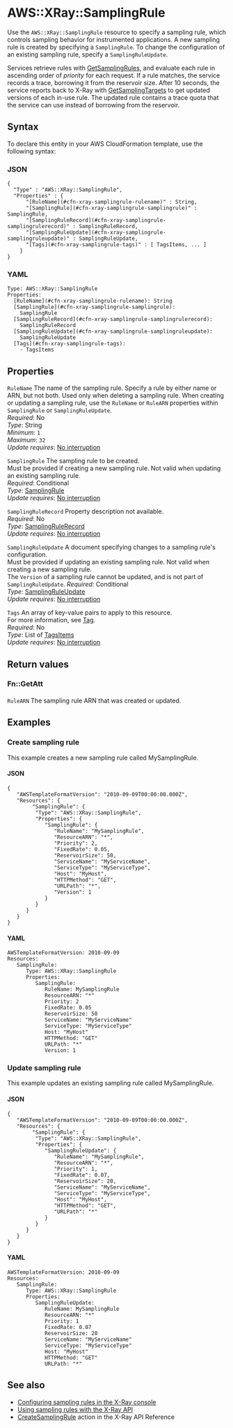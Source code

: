 # AWS::XRay::SamplingRule<a name="aws-resource-xray-samplingrule"></a>

Use the `AWS::XRay::SamplingRule` resource to specify a sampling rule, which controls sampling behavior for instrumented applications\. A new sampling rule is created by specifying a `SamplingRule`\. To change the configuration of an existing sampling rule, specify a `SamplingRuleUpdate`\.

Services retrieve rules with [GetSamplingRules](https://docs.aws.amazon.com/xray/latest/api/API_GetSamplingRules.html), and evaluate each rule in ascending order of _priority_ for each request\. If a rule matches, the service records a trace, borrowing it from the reservoir size\. After 10 seconds, the service reports back to X\-Ray with [GetSamplingTargets](https://docs.aws.amazon.com/xray/latest/api/API_GetSamplingTargets.html) to get updated versions of each in\-use rule\. The updated rule contains a trace quota that the service can use instead of borrowing from the reservoir\.

## Syntax<a name="aws-resource-xray-samplingrule-syntax"></a>

To declare this entity in your AWS CloudFormation template, use the following syntax:

### JSON<a name="aws-resource-xray-samplingrule-syntax.json"></a>

```
{
  "Type" : "AWS::XRay::SamplingRule",
  "Properties" : {
      "[RuleName](#cfn-xray-samplingrule-rulename)" : String,
      "[SamplingRule](#cfn-xray-samplingrule-samplingrule)" : SamplingRule,
      "[SamplingRuleRecord](#cfn-xray-samplingrule-samplingrulerecord)" : SamplingRuleRecord,
      "[SamplingRuleUpdate](#cfn-xray-samplingrule-samplingruleupdate)" : SamplingRuleUpdate,
      "[Tags](#cfn-xray-samplingrule-tags)" : [ TagsItems, ... ]
    }
}
```

### YAML<a name="aws-resource-xray-samplingrule-syntax.yaml"></a>

```
Type: AWS::XRay::SamplingRule
Properties:
  [RuleName](#cfn-xray-samplingrule-rulename): String
  [SamplingRule](#cfn-xray-samplingrule-samplingrule):
    SamplingRule
  [SamplingRuleRecord](#cfn-xray-samplingrule-samplingrulerecord):
    SamplingRuleRecord
  [SamplingRuleUpdate](#cfn-xray-samplingrule-samplingruleupdate):
    SamplingRuleUpdate
  [Tags](#cfn-xray-samplingrule-tags):
    - TagsItems
```

## Properties<a name="aws-resource-xray-samplingrule-properties"></a>

`RuleName` <a name="cfn-xray-samplingrule-rulename"></a>
The name of the sampling rule\. Specify a rule by either name or ARN, but not both\. Used only when deleting a sampling rule\. When creating or updating a sampling rule, use the `RuleName` or `RuleARN` properties within `SamplingRule` or `SamplingRuleUpdate`\.  
_Required_: No  
_Type_: String  
_Minimum_: `1`  
_Maximum_: `32`  
_Update requires_: [No interruption](https://docs.aws.amazon.com/AWSCloudFormation/latest/UserGuide/using-cfn-updating-stacks-update-behaviors.html#update-no-interrupt)

`SamplingRule` <a name="cfn-xray-samplingrule-samplingrule"></a>
The sampling rule to be created\.  
Must be provided if creating a new sampling rule\. Not valid when updating an existing sampling rule\.  
_Required_: Conditional  
_Type_: [SamplingRule](aws-properties-xray-samplingrule-samplingrule.md)  
_Update requires_: [No interruption](https://docs.aws.amazon.com/AWSCloudFormation/latest/UserGuide/using-cfn-updating-stacks-update-behaviors.html#update-no-interrupt)

`SamplingRuleRecord` <a name="cfn-xray-samplingrule-samplingrulerecord"></a>
Property description not available\.  
_Required_: No  
_Type_: [SamplingRuleRecord](aws-properties-xray-samplingrule-samplingrulerecord.md)  
_Update requires_: [No interruption](https://docs.aws.amazon.com/AWSCloudFormation/latest/UserGuide/using-cfn-updating-stacks-update-behaviors.html#update-no-interrupt)

`SamplingRuleUpdate` <a name="cfn-xray-samplingrule-samplingruleupdate"></a>
A document specifying changes to a sampling rule's configuration\.  
Must be provided if updating an existing sampling rule\. Not valid when creating a new sampling rule\.  
The `Version` of a sampling rule cannot be updated, and is not part of `SamplingRuleUpdate`\.
_Required_: Conditional  
_Type_: [SamplingRuleUpdate](aws-properties-xray-samplingrule-samplingruleupdate.md)  
_Update requires_: [No interruption](https://docs.aws.amazon.com/AWSCloudFormation/latest/UserGuide/using-cfn-updating-stacks-update-behaviors.html#update-no-interrupt)

`Tags` <a name="cfn-xray-samplingrule-tags"></a>
An array of key\-value pairs to apply to this resource\.  
For more information, see [Tag](https://docs.aws.amazon.com/AWSCloudFormation/latest/UserGuide/aws-properties-resource-tags.html)\.  
_Required_: No  
_Type_: List of [TagsItems](aws-properties-xray-samplingrule-tagsitems.md)  
_Update requires_: [No interruption](https://docs.aws.amazon.com/AWSCloudFormation/latest/UserGuide/using-cfn-updating-stacks-update-behaviors.html#update-no-interrupt)

## Return values<a name="aws-resource-xray-samplingrule-return-values"></a>

### Fn::GetAtt<a name="aws-resource-xray-samplingrule-return-values-fn--getatt"></a>

#### <a name="aws-resource-xray-samplingrule-return-values-fn--getatt-fn--getatt"></a>

`RuleARN` <a name="RuleARN-fn::getatt"></a>
The sampling rule ARN that was created or updated\.

## Examples<a name="aws-resource-xray-samplingrule--examples"></a>

### Create sampling rule<a name="aws-resource-xray-samplingrule--examples--Create_sampling_rule"></a>

This example creates a new sampling rule called MySamplingRule\.

#### JSON<a name="aws-resource-xray-samplingrule--examples--Create_sampling_rule--json"></a>

```
{
   "AWSTemplateFormatVersion": "2010-09-09T00:00:00.000Z",
   "Resources": {
        "SamplingRule": {
         "Type": "AWS::XRay::SamplingRule",
         "Properties": {
            "SamplingRule": {
               "RuleName": "MySamplingRule",
               "ResourceARN": "*",
               "Priority": 2,
               "FixedRate": 0.05,
               "ReservoirSize": 50,
               "ServiceName": "MyServiceName",
               "ServiceType": "MyServiceType",
               "Host": "MyHost",
               "HTTPMethod": "GET",
               "URLPath": "*",
               "Version": 1
            }
         }
      }
   }
}
```

#### YAML<a name="aws-resource-xray-samplingrule--examples--Create_sampling_rule--yaml"></a>

```
AWSTemplateFormatVersion: 2010-09-09
Resources:
   SamplingRule:
      Type: AWS::XRay::SamplingRule
      Properties:
         SamplingRule:
            RuleName: MySamplingRule
            ResourceARN: "*"
            Priority: 2
            FixedRate: 0.05
            ReservoirSize: 50
            ServiceName: "MyServiceName"
            ServiceType: "MyServiceType"
            Host: "MyHost"
            HTTPMethod: "GET"
            URLPath: "*"
            Version: 1
```

### Update sampling rule<a name="aws-resource-xray-samplingrule--examples--Update_sampling_rule"></a>

This example updates an existing sampling rule called MySamplingRule\.

#### JSON<a name="aws-resource-xray-samplingrule--examples--Update_sampling_rule--json"></a>

```
{
   "AWSTemplateFormatVersion": "2010-09-09T00:00:00.000Z",
   "Resources": {
        "SamplingRule": {
         "Type": "AWS::XRay::SamplingRule",
         "Properties": {
            "SamplingRuleUpdate": {
               "RuleName": "MySamplingRule",
               "ResourceARN": "*",
               "Priority": 1,
               "FixedRate": 0.07,
               "ReservoirSize": 20,
               "ServiceName": "MyServiceName",
               "ServiceType": "MyServiceType",
               "Host": "MyHost",
               "HTTPMethod": "GET",
               "URLPath": "*"
            }
         }
      }
   }
}
```

#### YAML<a name="aws-resource-xray-samplingrule--examples--Update_sampling_rule--yaml"></a>

```
AWSTemplateFormatVersion: 2010-09-09
Resources:
   SamplingRule:
      Type: AWS::XRay::SamplingRule
      Properties:
         SamplingRuleUpdate:
            RuleName: MySamplingRule
            ResourceARN: "*"
            Priority: 1
            FixedRate: 0.07
            ReservoirSize: 20
            ServiceName: "MyServiceName"
            ServiceType: "MyServiceType"
            Host: "MyHost"
            HTTPMethod: "GET"
            URLPath: "*"
```

## See also<a name="aws-resource-xray-samplingrule--seealso"></a>

- [Configuring sampling rules in the X\-Ray console](https://docs.aws.amazon.com/xray/latest/devguide/xray-console-sampling.html)
- [Using sampling rules with the X\-Ray API](https://docs.aws.amazon.com/xray/latest/devguide/xray-api-sampling.html)
- [CreateSamplingRule](https://docs.aws.amazon.com/xray/latest/api/API_CreateSamplingRule.html) action in the X\-Ray API Reference
